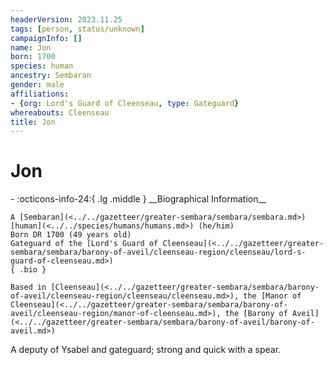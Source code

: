 ```yaml
---
headerVersion: 2023.11.25
tags: [person, status/unknown]
campaignInfo: []
name: Jon
born: 1700
species: human
ancestry: Sembaran
gender: male
affiliations:
- {org: Lord's Guard of Cleenseau, type: Gateguard}
whereabouts: Cleenseau
title: Jon
---
```

# Jon
<div class="grid cards ext-narrow-margin ext-one-column" markdown>
- :octicons-info-24:{ .lg .middle } __Biographical Information__

    A [Sembaran](<../../gazetteer/greater-sembara/sembara/sembara.md>) [human](<../../species/humans/humans.md>) (he/him)  
    Born DR 1700 (49 years old)  
    Gateguard of the [Lord's Guard of Cleenseau](<../../gazetteer/greater-sembara/sembara/barony-of-aveil/cleenseau-region/cleenseau/lord-s-guard-of-cleenseau.md>)  
    { .bio }

    Based in [Cleenseau](<../../gazetteer/greater-sembara/sembara/barony-of-aveil/cleenseau-region/cleenseau/cleenseau.md>), the [Manor of Cleenseau](<../../gazetteer/greater-sembara/sembara/barony-of-aveil/cleenseau-region/manor-of-cleenseau.md>), the [Barony of Aveil](<../../gazetteer/greater-sembara/sembara/barony-of-aveil/barony-of-aveil.md>)
</div>


A deputy of Ysabel and gateguard; strong and quick with a spear.